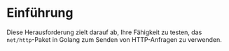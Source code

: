 # Einführung

Diese Herausforderung zielt darauf ab, Ihre Fähigkeit zu testen, das `net/http`-Paket in Golang zum Senden von HTTP-Anfragen zu verwenden.

